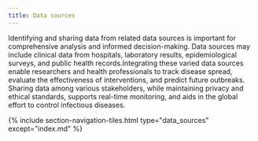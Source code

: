 ```yaml
---
title: Data sources
---
```


Identifying and sharing data from related data sources is important for comprehensive analysis and informed decision-making. Data sources may include clinical data from hospitals, laboratory results, epidemiological surveys, and public health records.Integrating these varied data sources enable researchers and health professionals to track disease spread, evaluate the effectiveness of interventions, and predict future outbreaks. Sharing data among various stakeholders, while maintaining privacy and ethical standards, supports real-time monitoring, and aids in the global effort to control infectious diseases.


{% include section-navigation-tiles.html type="data_sources" except="index.md" %}
